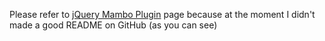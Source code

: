 Please refer to [jQuery Mambo Plugin](http://valeriobarrila.com/mambo,html "jQuery Mambo Plugin") page because at the moment I didn't made a good README on GitHub (as you can see)